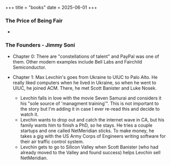 +++
title = "books"
date = 2025-06-01
+++

### The Price of Being Fair
 - 

### The Founders - Jimmy Soni
 - Chapter 0: There are "constellations of talent" and PayPal was one of them. Other modern examples include Bell Labs and Fairchild Semiconductor. 

 - Chapter 1: Max Levchin's goes from Ukraine to UIUC to Palo Alto. He really liked computers when he lived in Ukraine, so when he went to UIUC, he joined ACM. There, he met Scott Banister and Luke Nosek.  
    - Levchin falls in love with the movie Seven Samurai and considers it his "sole source of 'managment training'". This is not important to the story but I'm adding it in case I ever re-read this and decide to watch it.  
    - Levchin wants to drop out and catch the internet wave in CA, but his family wants him to finish a PhD, so he stays. He tries a couple startups and one called NetMeridian sticks. To make money, he takes a gig with the US Army Corps of Engineers writing software for their air traffic control system. 
    - Levchin gets to go to Silicon Valley when Scott Banister (who had already moved to the Valley and found success) helps Levchin sell NetMeridian.
